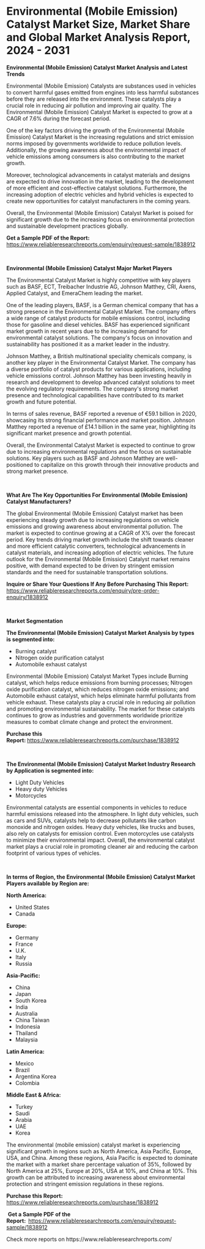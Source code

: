 <p><h1>Environmental (Mobile Emission) Catalyst Market Size, Market Share and Global Market Analysis Report, 2024 - 2031</h1></p><p><strong>Environmental (Mobile Emission) Catalyst Market Analysis and Latest Trends</strong></p>
<p><p>Environmental (Mobile Emission) Catalysts are substances used in vehicles to convert harmful gases emitted from engines into less harmful substances before they are released into the environment. These catalysts play a crucial role in reducing air pollution and improving air quality. The Environmental (Mobile Emission) Catalyst Market is expected to grow at a CAGR of 7.6% during the forecast period.</p><p>One of the key factors driving the growth of the Environmental (Mobile Emission) Catalyst Market is the increasing regulations and strict emission norms imposed by governments worldwide to reduce pollution levels. Additionally, the growing awareness about the environmental impact of vehicle emissions among consumers is also contributing to the market growth.</p><p>Moreover, technological advancements in catalyst materials and designs are expected to drive innovation in the market, leading to the development of more efficient and cost-effective catalyst solutions. Furthermore, the increasing adoption of electric vehicles and hybrid vehicles is expected to create new opportunities for catalyst manufacturers in the coming years.</p><p>Overall, the Environmental (Mobile Emission) Catalyst Market is poised for significant growth due to the increasing focus on environmental protection and sustainable development practices globally.</p></p>
<p><strong>Get a Sample PDF of the Report:&nbsp;</strong> <a href="https://www.reliableresearchreports.com/enquiry/request-sample/1838912">https://www.reliableresearchreports.com/enquiry/request-sample/1838912</a></p>
<p>&nbsp;</p>
<p><strong>Environmental (Mobile Emission) Catalyst Major Market Players</strong></p>
<p><p>The Environmental Catalyst Market is highly competitive with key players such as BASF, ECT, Treibacher Industrie AG, Johnson Matthey, CRI, Axens, Applied Catalyst, and EmeraChem leading the market. </p><p>One of the leading players, BASF, is a German chemical company that has a strong presence in the Environmental Catalyst Market. The company offers a wide range of catalyst products for mobile emissions control, including those for gasoline and diesel vehicles. BASF has experienced significant market growth in recent years due to the increasing demand for environmental catalyst solutions. The company's focus on innovation and sustainability has positioned it as a market leader in the industry.</p><p>Johnson Matthey, a British multinational speciality chemicals company, is another key player in the Environmental Catalyst Market. The company has a diverse portfolio of catalyst products for various applications, including vehicle emissions control. Johnson Matthey has been investing heavily in research and development to develop advanced catalyst solutions to meet the evolving regulatory requirements. The company's strong market presence and technological capabilities have contributed to its market growth and future potential.</p><p>In terms of sales revenue, BASF reported a revenue of €59.1 billion in 2020, showcasing its strong financial performance and market position. Johnson Matthey reported a revenue of £14.1 billion in the same year, highlighting its significant market presence and growth potential.</p><p>Overall, the Environmental Catalyst Market is expected to continue to grow due to increasing environmental regulations and the focus on sustainable solutions. Key players such as BASF and Johnson Matthey are well-positioned to capitalize on this growth through their innovative products and strong market presence.</p></p>
<p>&nbsp;</p>
<p><strong>What Are The Key Opportunities For Environmental (Mobile Emission) Catalyst Manufacturers?</strong></p>
<p><p>The global Environmental (Mobile Emission) Catalyst market has been experiencing steady growth due to increasing regulations on vehicle emissions and growing awareness about environmental pollution. The market is expected to continue growing at a CAGR of X% over the forecast period. Key trends driving market growth include the shift towards cleaner and more efficient catalytic converters, technological advancements in catalyst materials, and increasing adoption of electric vehicles. The future outlook for the Environmental (Mobile Emission) Catalyst market remains positive, with demand expected to be driven by stringent emission standards and the need for sustainable transportation solutions.</p></p>
<p><strong>Inquire or Share Your Questions If Any Before Purchasing This Report:</strong> <a href="https://www.reliableresearchreports.com/enquiry/pre-order-enquiry/1838912">https://www.reliableresearchreports.com/enquiry/pre-order-enquiry/1838912</a></p>
<p>&nbsp;</p>
<p><strong>Market Segmentation</strong></p>
<p><strong>The Environmental (Mobile Emission) Catalyst Market Analysis by types is segmented into:</strong></p>
<p><ul><li>Burning catalyst</li><li>Nitrogen oxide purification catalyst</li><li>Automobile exhaust catalyst</li></ul></p>
<p><p>Environmental (Mobile Emission) Catalyst Market Types include Burning catalyst, which helps reduce emissions from burning processes; Nitrogen oxide purification catalyst, which reduces nitrogen oxide emissions; and Automobile exhaust catalyst, which helps eliminate harmful pollutants from vehicle exhaust. These catalysts play a crucial role in reducing air pollution and promoting environmental sustainability. The market for these catalysts continues to grow as industries and governments worldwide prioritize measures to combat climate change and protect the environment.</p></p>
<p><strong>Purchase this Report:&nbsp;</strong><a href="https://www.reliableresearchreports.com/purchase/1838912">https://www.reliableresearchreports.com/purchase/1838912</a></p>
<p>&nbsp;</p>
<p><strong>The Environmental (Mobile Emission) Catalyst Market Industry Research by Application is segmented into:</strong></p>
<p><ul><li>Light Duty Vehicles</li><li>Heavy duty Vehicles</li><li>Motorcycles</li></ul></p>
<p><p>Environmental catalysts are essential components in vehicles to reduce harmful emissions released into the atmosphere. In light duty vehicles, such as cars and SUVs, catalysts help to decrease pollutants like carbon monoxide and nitrogen oxides. Heavy duty vehicles, like trucks and buses, also rely on catalysts for emission control. Even motorcycles use catalysts to minimize their environmental impact. Overall, the environmental catalyst market plays a crucial role in promoting cleaner air and reducing the carbon footprint of various types of vehicles.</p></p>
<p>&nbsp;</p>
<p><strong>In terms of Region, the Environmental (Mobile Emission) Catalyst Market Players available by Region are:</strong></p>
<p>
    <p> <strong> North America: </strong>
        <ul>
            <li>United States</li>
            <li>Canada</li>
        </ul>
        </p> 
    <p> <strong> Europe: </strong>
        <ul>
            <li>Germany</li>
            <li>France</li>
            <li>U.K.</li>
            <li>Italy</li>
            <li>Russia</li>
        </ul>
        </p> 
    <p> <strong> Asia-Pacific: </strong>
        <ul>
            <li>China</li>
            <li>Japan</li>
            <li>South Korea</li>
            <li>India</li>
            <li>Australia</li>
            <li>China Taiwan</li>
            <li>Indonesia</li>
            <li>Thailand</li>
            <li>Malaysia</li>
        </ul>
        </p> 
    <p> <strong> Latin America: </strong>
        <ul>
            <li>Mexico</li>
            <li>Brazil</li>
            <li>Argentina Korea</li>
            <li>Colombia</li>
        </ul>
        </p> 
    <p> <strong> Middle East & Africa: </strong>
        <ul>
            <li>Turkey</li>
            <li>Saudi</li>
            <li>Arabia</li>
            <li>UAE</li>
            <li>Korea</li>
        </ul>
    </p>
    </p>
<p><p>The environmental (mobile emission) catalyst market is experiencing significant growth in regions such as North America, Asia Pacific, Europe, USA, and China. Among these regions, Asia Pacific is expected to dominate the market with a market share percentage valuation of 35%, followed by North America at 25%, Europe at 20%, USA at 10%, and China at 10%. This growth can be attributed to increasing awareness about environmental protection and stringent emission regulations in these regions.</p></p>
<p><strong>Purchase this Report: </strong><a href="https://www.reliableresearchreports.com/purchase/1838912">https://www.reliableresearchreports.com/purchase/1838912</a></p>
<p>&nbsp;<strong>Get a Sample PDF of the Report:&nbsp;&nbsp;</strong><a href="https://www.reliableresearchreports.com/enquiry/request-sample/1838912">https://www.reliableresearchreports.com/enquiry/request-sample/1838912</a></p>
<p><strong></strong></p>
<p>Check more reports on https://www.reliableresearchreports.com/</p>